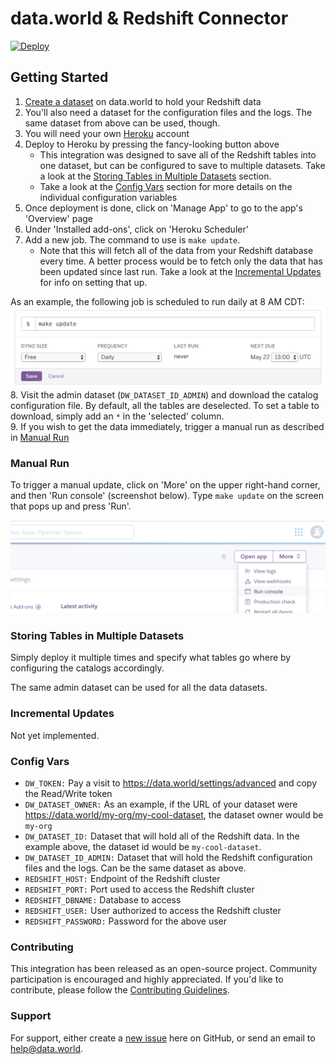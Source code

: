 # data.world & Redshift Connector

[![Deploy](https://www.herokucdn.com/deploy/button.svg)](https://heroku.com/deploy?template=https://github.com/datadotworld/dw-redshift-connector)

## Getting Started

1. [Create a dataset](https://data.world/create-a-dataset) on data.world to hold your Redshift data
2. You'll also need a dataset for the configuration files and the logs. The same dataset from above can be used, though.
3. You will need your own [Heroku](https://www.heroku.com) account
4. Deploy to Heroku by pressing the fancy-looking button above
    * This integration was designed to save all of the Redshift tables into one dataset, but can be configured to save
    to multiple datasets. Take a look at the [Storing Tables in Multiple Datasets](#storing-tables-in-multiple-datasets)
    section.
    * Take a look at the [Config Vars](#config-vars) section for more details on the individual configuration variables
5. Once deployment is done, click on 'Manage App' to go to the app's 'Overview' page
6. Under 'Installed add-ons', click on 'Heroku Scheduler'
7. Add a new job. The command to use is `make update`.
    * Note that this will fetch all of the data from your Redshift database every time. A better process would be to
    fetch only the data that has been updated since last run. Take a look at the [Incremental Updates](#incremental-updates)
    for info on setting that up.

As an example, the following job is scheduled to run daily at 8 AM CDT:
![Daily Job](assets/scheduler-daily-job.png)
8. Visit the admin dataset (`DW_DATASET_ID_ADMIN`) and download the catalog configuration file. By default, all the
tables are deselected. To set a table to download, simply add an `*` in the 'selected' column.  
9. If you wish to get the data immediately, trigger a manual run as described in [Manual Run](#manual-run)

### Manual Run

To trigger a manual update, click on 'More' on the upper right-hand corner, and then 'Run console' (screenshot below).
Type `make update` on the screen that pops up and press 'Run'.

![Run Console](assets/run-console.png)

### Storing Tables in Multiple Datasets

Simply deploy it multiple times and specify what tables go where by configuring the catalogs accordingly.

The same admin dataset can be used for all the data datasets.

### Incremental Updates

Not yet implemented.

### Config Vars

 * `DW_TOKEN:` Pay a visit to https://data.world/settings/advanced and copy the Read/Write token
 * `DW_DATASET_OWNER:` As an example, if the URL of your dataset were https://data.world/my-org/my-cool-dataset,
 the dataset owner would be `my-org`
 * `DW_DATASET_ID:` Dataset that will hold all of the Redshift data. In the example above, the dataset id would be
 `my-cool-dataset`.
 * `DW_DATASET_ID_ADMIN:` Dataset that will hold the Redshift configuration files and the logs. Can be the same
 dataset as above.
 * `REDSHIFT_HOST:` Endpoint of the Redshift cluster
 * `REDSHIFT_PORT:` Port used to access the Redshift cluster
 * `REDSHIFT_DBNAME:` Database to access
 * `REDSHIFT_USER:` User authorized to access the Redshift cluster
 * `REDSHIFT_PASSWORD:` Password for the above user
 
### Contributing

This integration has been released as an open-source project. Community participation is encouraged and highly
appreciated. If you'd like to contribute, please follow the [Contributing Guidelines](CONTRIBUTING.md).

### Support

For support, either create a [new issue](https://github.com/datadotworld/dw-redshift-connector/issues) here on
GitHub, or send an email to help@data.world.
